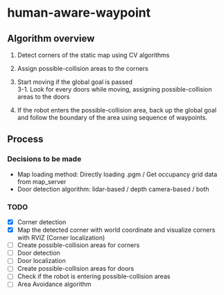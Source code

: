 # human-aware-waypoint


## Algorithm overview
1. Detect corners of the static map using CV algorithms  

2. Assign possible-collision areas to the corners 

3. Start moving if the global goal is passed\
    3-1. Look for every doors while moving, assigning possible-collision areas to the doors

4. If the robot enters the possible-collision area, back up the global goal and follow the boundary of the area using sequence of waypoints.

## Process
### Decisions to be made
- Map loading method: Directly loading .pgm / Get occupancy grid data from map_server
- Door detection algorithm: lidar-based / depth camera-based / both
### TODO

- [x] Corner detection
- [X] Map the detected corner with world coordinate and visualize corners with RVIZ (Corner localization)
- [ ] Create possible-collision areas for corners
- [ ] Door detection
- [ ] Door localization
- [ ] Create possible-collision areas for doors
- [ ] Check if the robot is entering possible-collision areas
- [ ] Area Avoidance algorithm
